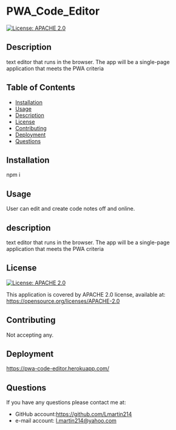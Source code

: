 # PWA_Code_Editor
  
  [![License: APACHE 2.0](https://img.shields.io/badge/License-APACHE%202.0-blue.svg)](https://opensource.org/licenses/APACHE-2.0)
  ## Description
  text editor that runs in the browser. The app will be a single-page application that meets the PWA criteria
  ## Table of Contents
  - [Installation](#installation)
  - [Usage](#usage)
  - [Description](#description)
  - [License](#license)
  - [Contributing](#contributing)
  - [Deployment](#Deployment)
  - [Questions](#questions)
  
  ## Installation
  npm i
  ## Usage
  User can edit and create code notes off and online.
  ## description
  text editor that runs in the browser. The app will be a single-page application that meets the PWA criteria
  ## License
  [![License: APACHE 2.0](https://img.shields.io/badge/License-APACHE%202.0-blue.svg)](https://opensource.org/licenses/APACHE-2.0)
  
  This application is covered by APACHE 2.0 license, available at:
  https://opensource.org/licenses/APACHE-2.0
  ## Contributing
  Not accepting any.
  ## Deployment
  https://pwa-code-editor.herokuapp.com/
  ## Questions
  If you have any questions please contact me at:
   - GitHub account:https://github.com/Lmartin214
   - e-mail account: l.martin214@yahoo.com
 
